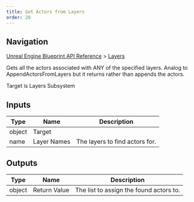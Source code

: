 ```yaml
---
title: Get Actors from Layers
order: 20
---
```

## Navigation

[Unreal Engine Blueprint API Reference](https://dev.epicgames.com/documentation/en-us/unreal-engine/BlueprintAPI) > [Layers](https://dev.epicgames.com/documentation/en-us/unreal-engine/BlueprintAPI/Layers)

Gets all the actors associated with ANY of the specified layers. Analog to AppendActorsFromLayers but it returns rather than appends the actors.

Target is Layers Subsystem

## Inputs

| Type | Name | Description |
| --- | --- | --- |
| object | Target |  |
| name | Layer Names | The layers to find actors for. |

## Outputs

| Type | Name | Description |
| --- | --- | --- |
| object | Return Value | The list to assign the found actors to. |
